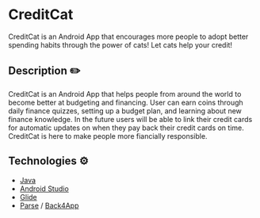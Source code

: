 # CreditCat
CreditCat is an Android App that encourages more people to adopt better spending habits through the power of cats! Let cats help your credit!

## Description ✏️

CreditCat is an Android App that helps people from around the world to become better at budgeting and financing. User can earn coins through daily finance quizzes, setting up a budget plan, and learning about new finance knowledge. In the future users will be able to link their credit cards for automatic updates on when they pay back their credit cards on time. CreditCat is here to make people more fiancially responsible.

## Technologies ⚙️

- [Java](https://www.java.com/en/)
- [Android Studio](https://developer.android.com/studio)
- [Glide](https://github.com/bumptech/glide)
- [Parse](https://parseplatform.org/) / [Back4App](https://dashboard.back4app.com/)
